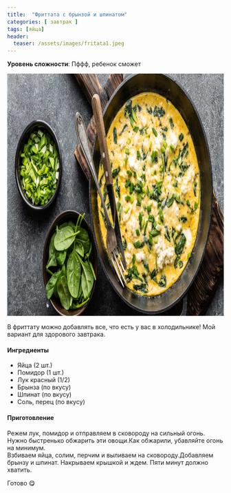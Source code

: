 ```yaml
---
title:  "Фриттата с брынзой и шпинатом"
categories: [ завтрак ]
tags: [яйца]
header:
  teaser: /assets/images/fritata1.jpeg
---
```


**Уровень сложности**: Пффф, ребенок сможет

<img class="header_post_image" src="/assets/images/fritata1.jpeg" width="1000" height="563" alt="Фриттата_с_брынзой_и_шпинатом">

В фриттату можно добавлять все, что есть у вас в холодильнике! Мой вариант для здорового завтрака.

#### Ингредиенты  

* Яйца (2 шт.)
* Помидор (1 шт.)
* Лук красный (1/2)
* Брынза (по вкусу)
* Шпинат (по вкусу)
* Соль, перец (по вкусу)

#### Приготовление  

Режем лук, помидор и отправляем в сковороду на сильный огонь. Нужно быстренько обжарить эти овощи.Как обжарили, убавляйте огонь на минимум.  
Взбиваем яйца, солим, перчим и выливаем на сковороду.Добавляем брынзу и шпинат. Накрываем крышкой и ждем.
Пяти минут должно хватить.  

Готово 😋